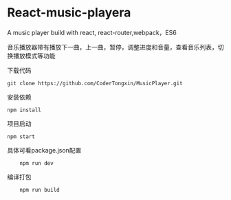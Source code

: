React-music-playera
===

A music player build with react, react-router,webpack，ES6

音乐播放器带有播放下一曲，上一曲，暂停，调整进度和音量，查看音乐列表，切换播放模式等功能

下载代码

    git clone https://github.com/CoderTongxin/MusicPlayer.git
安装依赖

    npm install
项目启动

    npm start
具体可看package.json配置

        npm run dev
编译打包

        npm run build
